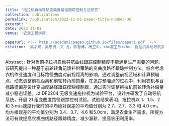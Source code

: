 ```yaml
---
title: "拖拉机自动导航变曲度路径跟踪控制方法研究"
collection: publications
permalink: /publication/2022-11-01-paper-title-number-36
excerpt: ''
date: 2022-11-01
venue: '农业工程学报'

paperurl: <!--'http://academicpages.github.io/files/paper1.pdf' -->
citation: '吴才聪，吴思贤，文 龙，陈智博，杨卫中，<b>翟卫欣</b>. 拖拉机自动导航变曲度路径跟踪控制方法研究[J]. <i>农业工程学报</i>，2022，38(21)：1-7.'
---
```




<!--This paper is about the number 1. The number 2 is left for future work.-->
Abstract : 针对当前拖拉机自动导航曲线跟踪控制精度不能满足生产需要的问题，该研究提出一种基于前轮转角前馈补偿策略的变曲度路径跟踪控制方法。综合考虑农机作业速度和目标路径曲度对前视距离的影响，通过调整前视区域和计算预瞄点，动态调整前视距离和前轮转角前馈量，在追踪预瞄点的过程中，利用农机与目标路径偏差设计变曲度路径跟踪模糊控制器，通过实时调整拖拉机前轮转角补偿量减小稳态误差。以 DF2204 无级变速拖拉机为试验平台，设计并研发了自动导航系统，开展 21 组变曲度路径跟踪控制试验。试验结果表明，拖拉机以 1、1.5、2 和 3 m/s速度行驶时的平均绝对误差的平均值分别为 2.7、2.7、3.3 和 4.0 cm，均方根误差的平均值分别为 3.4、3.7、4.6 和5.0cm，满足农业生产需求。所提方法可有效提高农机曲线路径跟踪精度，减少漏耕，提高农田利用率。
<!--[Download paper here](http://academicpages.github.io/files/paper1.pdf)-->

<!--Recommended citation: Zhai W, Cheng C. Vagueness in spatial data: A grid-coding approach[C]. proceedings of the 2014 IEEE Geoscience and Remote Sensing Symposium, 2014. IEEE.-->
